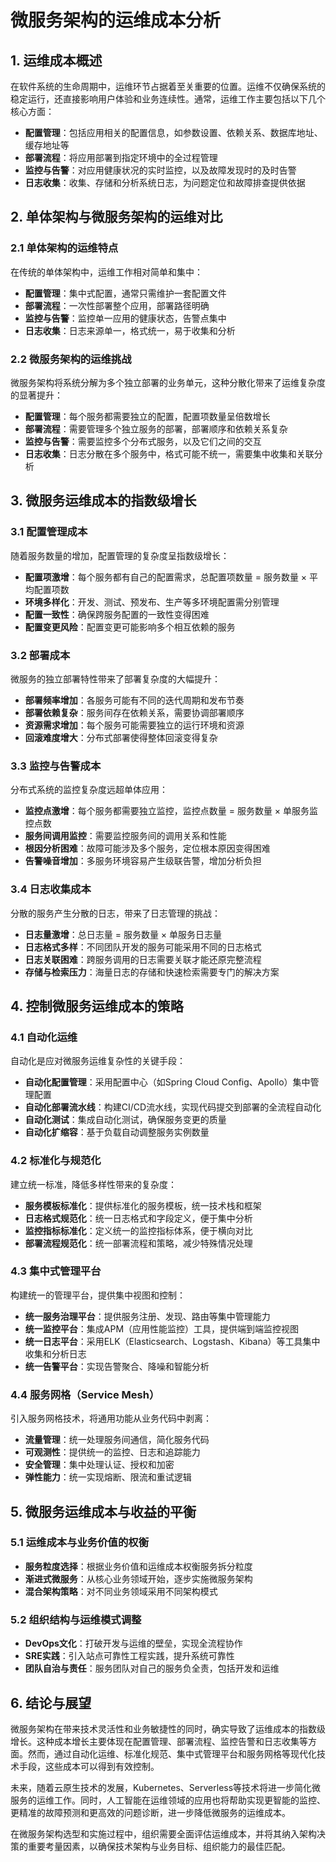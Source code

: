 # 微服务架构的运维成本分析

## 1. 运维成本概述

在软件系统的生命周期中，运维环节占据着至关重要的位置。运维不仅确保系统的稳定运行，还直接影响用户体验和业务连续性。通常，运维工作主要包括以下几个核心方面：

- **配置管理**：包括应用相关的配置信息，如参数设置、依赖关系、数据库地址、缓存地址等
- **部署流程**：将应用部署到指定环境中的全过程管理
- **监控与告警**：对应用健康状况的实时监控，以及故障发现时的及时告警
- **日志收集**：收集、存储和分析系统日志，为问题定位和故障排查提供依据

## 2. 单体架构与微服务架构的运维对比

### 2.1 单体架构的运维特点

在传统的单体架构中，运维工作相对简单和集中：

- **配置管理**：集中式配置，通常只需维护一套配置文件
- **部署流程**：一次性部署整个应用，部署路径明确
- **监控与告警**：监控单一应用的健康状态，告警点集中
- **日志收集**：日志来源单一，格式统一，易于收集和分析

### 2.2 微服务架构的运维挑战

微服务架构将系统分解为多个独立部署的业务单元，这种分散化带来了运维复杂度的显著提升：

- **配置管理**：每个服务都需要独立的配置，配置项数量呈倍数增长
- **部署流程**：需要管理多个独立服务的部署，部署顺序和依赖关系复杂
- **监控与告警**：需要监控多个分布式服务，以及它们之间的交互
- **日志收集**：日志分散在多个服务中，格式可能不统一，需要集中收集和关联分析

## 3. 微服务运维成本的指数级增长

### 3.1 配置管理成本

随着服务数量的增加，配置管理的复杂度呈指数级增长：

- **配置项激增**：每个服务都有自己的配置需求，总配置项数量 = 服务数量 × 平均配置项数
- **环境多样化**：开发、测试、预发布、生产等多环境配置需分别管理
- **配置一致性**：确保跨服务配置的一致性变得困难
- **配置变更风险**：配置变更可能影响多个相互依赖的服务

### 3.2 部署成本

微服务的独立部署特性带来了部署复杂度的大幅提升：

- **部署频率增加**：各服务可能有不同的迭代周期和发布节奏
- **部署依赖复杂**：服务间存在依赖关系，需要协调部署顺序
- **资源需求增加**：每个服务可能需要独立的运行环境和资源
- **回滚难度增大**：分布式部署使得整体回滚变得复杂

### 3.3 监控与告警成本

分布式系统的监控复杂度远超单体应用：

- **监控点激增**：每个服务都需要独立监控，监控点数量 = 服务数量 × 单服务监控点数
- **服务间调用监控**：需要监控服务间的调用关系和性能
- **根因分析困难**：故障可能涉及多个服务，定位根本原因变得困难
- **告警噪音增加**：多服务环境容易产生级联告警，增加分析负担

### 3.4 日志收集成本

分散的服务产生分散的日志，带来了日志管理的挑战：

- **日志量激增**：总日志量 = 服务数量 × 单服务日志量
- **日志格式多样**：不同团队开发的服务可能采用不同的日志格式
- **日志关联困难**：跨服务调用的日志需要关联才能还原完整流程
- **存储与检索压力**：海量日志的存储和快速检索需要专门的解决方案

## 4. 控制微服务运维成本的策略

### 4.1 自动化运维

自动化是应对微服务运维复杂性的关键手段：

- **自动化配置管理**：采用配置中心（如Spring Cloud Config、Apollo）集中管理配置
- **自动化部署流水线**：构建CI/CD流水线，实现代码提交到部署的全流程自动化
- **自动化测试**：集成自动化测试，确保服务变更的质量
- **自动化扩缩容**：基于负载自动调整服务实例数量

### 4.2 标准化与规范化

建立统一标准，降低多样性带来的复杂度：

- **服务模板标准化**：提供标准化的服务模板，统一技术栈和框架
- **日志格式规范化**：统一日志格式和字段定义，便于集中分析
- **监控指标标准化**：定义统一的监控指标体系，便于横向对比
- **部署流程规范化**：统一部署流程和策略，减少特殊情况处理

### 4.3 集中式管理平台

构建统一的管理平台，提供集中视图和控制：

- **统一服务治理平台**：提供服务注册、发现、路由等集中管理能力
- **统一监控平台**：集成APM（应用性能监控）工具，提供端到端监控视图
- **统一日志平台**：采用ELK（Elasticsearch、Logstash、Kibana）等工具集中收集和分析日志
- **统一告警平台**：实现告警聚合、降噪和智能分析

### 4.4 服务网格（Service Mesh）

引入服务网格技术，将通用功能从业务代码中剥离：

- **流量管理**：统一处理服务间通信，简化服务代码
- **可观测性**：提供统一的监控、日志和追踪能力
- **安全管理**：集中处理认证、授权和加密
- **弹性能力**：统一实现熔断、限流和重试逻辑

## 5. 微服务运维成本与收益的平衡

### 5.1 运维成本与业务价值的权衡

- **服务粒度选择**：根据业务价值和运维成本权衡服务拆分粒度
- **渐进式微服务**：从核心业务领域开始，逐步实施微服务架构
- **混合架构策略**：对不同业务领域采用不同架构模式

### 5.2 组织结构与运维模式调整

- **DevOps文化**：打破开发与运维的壁垒，实现全流程协作
- **SRE实践**：引入站点可靠性工程实践，提升系统可靠性
- **团队自治与责任**：服务团队对自己的服务负全责，包括开发和运维

## 6. 结论与展望

微服务架构在带来技术灵活性和业务敏捷性的同时，确实导致了运维成本的指数级增长。这种成本增长主要体现在配置管理、部署流程、监控告警和日志收集等方面。然而，通过自动化运维、标准化规范、集中式管理平台和服务网格等现代化技术手段，这些成本可以得到有效控制。

未来，随着云原生技术的发展，Kubernetes、Serverless等技术将进一步简化微服务的运维工作。同时，人工智能在运维领域的应用也将帮助实现更智能的监控、更精准的故障预测和更高效的问题诊断，进一步降低微服务的运维成本。

在微服务架构选型和实施过程中，组织需要全面评估运维成本，并将其纳入架构决策的重要考量因素，以确保技术架构与业务目标、组织能力的最佳匹配。